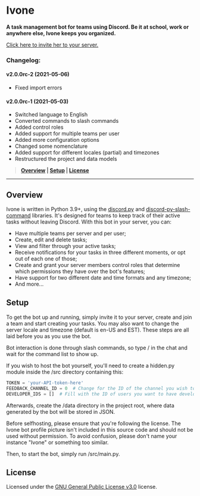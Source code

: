 # **Ivone**

**A task management bot for teams using Discord. Be it at school, work or anywhere else, Ivone keeps you organized.**

[Click here to invite her to your server.](https://discord.com/api/oauth2/authorize?client_id=578039213287538701&permissions=2415919168&scope=bot%20applications.commands)

### Changelog:
#### v2.0.0rc-2 (2021-05-06)
- Fixed import errors

#### v2.0.0rc-1 (2021-05-03)
- Switched language to English
- Converted commands to slash commands
- Added control roles
- Added support for multiple teams per user
- Added more configuration options
- Changed some nomenclature
- Added support for different locales (partial) and timezones
- Restructured the project and data models

> **[Overview](https://github.com/Bernardozomer/ivone-bot#overview) | [Setup](https://github.com/Bernardozomer/ivone-bot#setup) | [License](https://github.com/Bernardozomer/ivone-bot#license)**

----

## Overview

Ivone is written in Python 3.9+, using the [discord.py](https://github.com/Rapptz/discord.py) and [discord-py-slash-command](https://github.com/eunwoo1104/discord-py-slash-command) libraries.
It's designed for teams to keep track of their active tasks without leaving Discord. With this bot in your server, you can:
- Have multiple teams per server and per user;
- Create, edit and delete tasks;
- View and filter through your active tasks;
- Receive notifications for your tasks in three different moments, or opt out of each one of those;
- Create and grant your server members control roles that determine which permissions they have over the bot's features;
- Have support for two different date and time formats and any timezone;
- And more...

## Setup

To get the bot up and running, simply invite it to your server, create and join a team and start creating your tasks.
You may also want to change the server locale and timezone (default is en-US and EST). These steps are all laid before you as you use the bot.

Bot interaction is done through slash commands, so type / in the chat and wait for the command list to show up.

If you wish to host the bot yourself, you'll need to create a hidden.py module inside the /src directory containing this:

```python
TOKEN = 'your-API-token-here'
FEEDBACK_CHANNEL_ID = 0  # Change for the ID of the channel you wish to use for user feedback.
DEVELOPER_IDS = []  # Fill with the ID of users you want to have developer-level access to the bot.
```

Afterwards, create the /data directory in the project root, where data generated by the bot will be stored in JSON.

Before selfhosting, please ensure that you're following the license. The Ivone bot profile picture isn't included in this source code and should not be used without permission. To avoid confusion, please don't name your instance "Ivone" or something too similar.

Then, to start the bot, simply run /src/main.py.

## License

Licensed under the [GNU General Public License v3.0](https://github.com/Bernardozomer/ivone-bot/blob/master/LICENSE) license.
